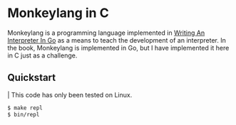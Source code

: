 # Monkeylang in C

Monkeylang is a programming language implemented in [Writing An Interpreter In Go](https://interpreterbook.com/) as a means to teach the development of an interpreter. In the book, Monkeylang is implemented in Go, but I have implemented it here in C just as a challenge.

## Quickstart
| This code has only been tested on Linux.
```sh
$ make repl
$ bin/repl
```
